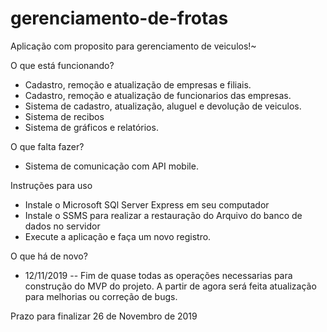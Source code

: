 # gerenciamento-de-frotas

Aplicação com proposito para gerenciamento de veiculos!~

O que está funcionando?

- Cadastro, remoção e atualização de empresas e filiais.
- Cadastro, remoção e atualização de funcionarios das empresas.
- Sistema de cadastro, atualização, aluguel e devolução de veiculos.
- Sistema de recibos
- Sistema de gráficos e relatórios.


O que falta fazer?
- Sistema de comunicação com API mobile.


Instruções para uso

- Instale o Microsoft SQl Server Express em seu computador
- Instale o SSMS para realizar a restauração do Arquivo do banco de dados no servidor
- Execute a aplicação e faça um novo registro.


O que há de novo?
- 12/11/2019
-- Fim de quase todas as operações necessarias para construção do MVP do projeto. A partir de agora será feita atualização para melhorias ou correção de bugs.

Prazo para finalizar 26 de Novembro de 2019
